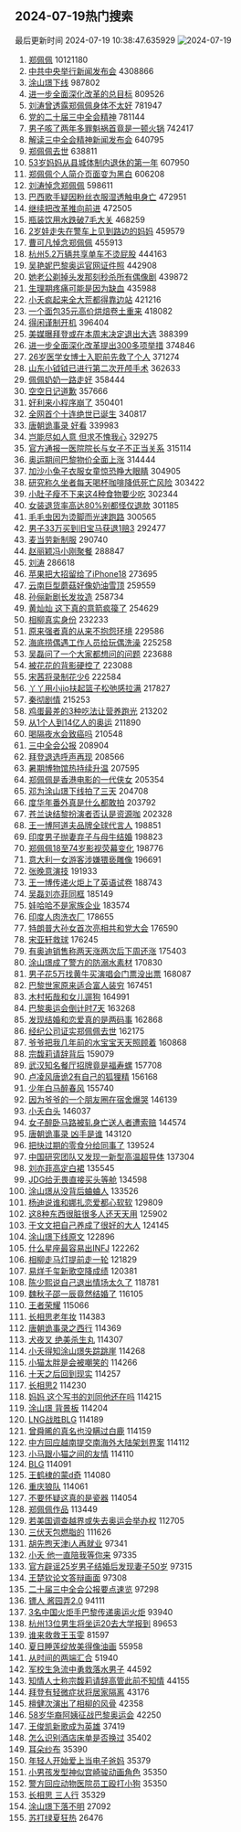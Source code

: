 ## 2024-07-19热门搜索 
最后更新时间 2024-07-19 10:38:47.635929 
![2024-07-19](https://imgs-storage.s3.us-east-005.backblazeb2.com/20240719/2024-07-19.png?versionId=4_z8fbbed132d73df8689c40f13_f1117d32892fe7d13_d20240719_m023847_c005_v0501022_t0055_u01721356727139) 
1. [郑佩佩](https://s.weibo.com/weibo?q=%E9%83%91%E4%BD%A9%E4%BD%A9&t=31&band_rank=1&Refer=top) 10121180
1. [中共中央举行新闻发布会](https://s.weibo.com/weibo?q=%23%E4%B8%AD%E5%85%B1%E4%B8%AD%E5%A4%AE%E4%B8%BE%E8%A1%8C%E6%96%B0%E9%97%BB%E5%8F%91%E5%B8%83%E4%BC%9A%23&t=31&band_rank=2&Refer=top) 4308866
1. [涂山璟下线](https://s.weibo.com/weibo?q=%E6%B6%82%E5%B1%B1%E7%92%9F%E4%B8%8B%E7%BA%BF&t=31&band_rank=1&Refer=top) 987802
1. [进一步全面深化改革的总目标](https://s.weibo.com/weibo?q=%23%E8%BF%9B%E4%B8%80%E6%AD%A5%E5%85%A8%E9%9D%A2%E6%B7%B1%E5%8C%96%E6%94%B9%E9%9D%A9%E7%9A%84%E6%80%BB%E7%9B%AE%E6%A0%87%23&t=31&band_rank=3&Refer=top) 809526
1. [刘涛曾透露郑佩佩身体不太好](https://s.weibo.com/weibo?q=%E5%88%98%E6%B6%9B%E6%9B%BE%E9%80%8F%E9%9C%B2%E9%83%91%E4%BD%A9%E4%BD%A9%E8%BA%AB%E4%BD%93%E4%B8%8D%E5%A4%AA%E5%A5%BD&t=31&band_rank=4&Refer=top) 781947
1. [党的二十届三中全会精神](https://s.weibo.com/weibo?q=%23%E5%85%9A%E7%9A%84%E4%BA%8C%E5%8D%81%E5%B1%8A%E4%B8%89%E4%B8%AD%E5%85%A8%E4%BC%9A%E7%B2%BE%E7%A5%9E%23&t=31&band_rank=2&Refer=top) 781144
1. [男子咳了两年多罪魁祸首竟是一顿火锅](https://s.weibo.com/weibo?q=%23%E7%94%B7%E5%AD%90%E5%92%B3%E4%BA%86%E4%B8%A4%E5%B9%B4%E5%A4%9A%E7%BD%AA%E9%AD%81%E7%A5%B8%E9%A6%96%E7%AB%9F%E6%98%AF%E4%B8%80%E9%A1%BF%E7%81%AB%E9%94%85%23&t=31&band_rank=31&Refer=top) 742417
1. [解读三中全会精神新闻发布会](https://s.weibo.com/weibo?q=%23%E8%A7%A3%E8%AF%BB%E4%B8%89%E4%B8%AD%E5%85%A8%E4%BC%9A%E7%B2%BE%E7%A5%9E%E6%96%B0%E9%97%BB%E5%8F%91%E5%B8%83%E4%BC%9A%23&t=31&band_rank=3&Refer=top) 640795
1. [郑佩佩去世](https://s.weibo.com/weibo?q=%23%E9%83%91%E4%BD%A9%E4%BD%A9%E5%8E%BB%E4%B8%96%23&t=31&band_rank=4&Refer=top) 638811
1. [53岁妈妈从县城体制内退休的第一年](https://s.weibo.com/weibo?q=%2353%E5%B2%81%E5%A6%88%E5%A6%88%E4%BB%8E%E5%8E%BF%E5%9F%8E%E4%BD%93%E5%88%B6%E5%86%85%E9%80%80%E4%BC%91%E7%9A%84%E7%AC%AC%E4%B8%80%E5%B9%B4%23&t=31&band_rank=8&Refer=top) 607950
1. [郑佩佩个人简介页面变为黑白](https://s.weibo.com/weibo?q=%23%E9%83%91%E4%BD%A9%E4%BD%A9%E4%B8%AA%E4%BA%BA%E7%AE%80%E4%BB%8B%E9%A1%B5%E9%9D%A2%E5%8F%98%E4%B8%BA%E9%BB%91%E7%99%BD%23&t=31&band_rank=7&Refer=top) 606208
1. [刘涛悼念郑佩佩](https://s.weibo.com/weibo?q=%E5%88%98%E6%B6%9B%E6%82%BC%E5%BF%B5%E9%83%91%E4%BD%A9%E4%BD%A9&t=31&band_rank=5&Refer=top) 598611
1. [巴西歌手疑因粉丝衣服湿透触电身亡](https://s.weibo.com/weibo?q=%23%E5%B7%B4%E8%A5%BF%E6%AD%8C%E6%89%8B%E7%96%91%E5%9B%A0%E7%B2%89%E4%B8%9D%E8%A1%A3%E6%9C%8D%E6%B9%BF%E9%80%8F%E8%A7%A6%E7%94%B5%E8%BA%AB%E4%BA%A1%23&t=31&band_rank=5&Refer=top) 472951
1. [继续把改革推向前进](https://s.weibo.com/weibo?q=%23%E7%BB%A7%E7%BB%AD%E6%8A%8A%E6%94%B9%E9%9D%A9%E6%8E%A8%E5%90%91%E5%89%8D%E8%BF%9B%23&t=31&band_rank=9&Refer=top) 472505
1. [瓶装饮用水跌破7毛大关](https://s.weibo.com/weibo?q=%23%E7%93%B6%E8%A3%85%E9%A5%AE%E7%94%A8%E6%B0%B4%E8%B7%8C%E7%A0%B47%E6%AF%9B%E5%A4%A7%E5%85%B3%23&t=31&band_rank=2&Refer=top) 468259
1. [2岁娃走失在警车上见到路边的妈妈](https://s.weibo.com/weibo?q=%232%E5%B2%81%E5%A8%83%E8%B5%B0%E5%A4%B1%E5%9C%A8%E8%AD%A6%E8%BD%A6%E4%B8%8A%E8%A7%81%E5%88%B0%E8%B7%AF%E8%BE%B9%E7%9A%84%E5%A6%88%E5%A6%88%23&t=31&band_rank=30&Refer=top) 459579
1. [曹可凡悼念郑佩佩](https://s.weibo.com/weibo?q=%23%E6%9B%B9%E5%8F%AF%E5%87%A1%E6%82%BC%E5%BF%B5%E9%83%91%E4%BD%A9%E4%BD%A9%23&t=31&band_rank=7&Refer=top) 455913
1. [杭州5.2万辆共享单车不烫屁股](https://s.weibo.com/weibo?q=%23%E6%9D%AD%E5%B7%9E5.2%E4%B8%87%E8%BE%86%E5%85%B1%E4%BA%AB%E5%8D%95%E8%BD%A6%E4%B8%8D%E7%83%AB%E5%B1%81%E8%82%A1%23&t=31&band_rank=10&Refer=top) 444163
1. [吴艳妮巴黎奥运官网证件照](https://s.weibo.com/weibo?q=%23%E5%90%B4%E8%89%B3%E5%A6%AE%E5%B7%B4%E9%BB%8E%E5%A5%A5%E8%BF%90%E5%AE%98%E7%BD%91%E8%AF%81%E4%BB%B6%E7%85%A7%23&t=31&band_rank=9&Refer=top) 442908
1. [她老公剃掉头发那刻秒杀所有偶像剧](https://s.weibo.com/weibo?q=%23%E5%A5%B9%E8%80%81%E5%85%AC%E5%89%83%E6%8E%89%E5%A4%B4%E5%8F%91%E9%82%A3%E5%88%BB%E7%A7%92%E6%9D%80%E6%89%80%E6%9C%89%E5%81%B6%E5%83%8F%E5%89%A7%23&t=31&band_rank=20&Refer=top) 439872
1. [生理期疼痛可能是因为缺血](https://s.weibo.com/weibo?q=%E7%94%9F%E7%90%86%E6%9C%9F%E7%96%BC%E7%97%9B%E5%8F%AF%E8%83%BD%E6%98%AF%E5%9B%A0%E4%B8%BA%E7%BC%BA%E8%A1%80&t=31&band_rank=11&Refer=top) 435988
1. [小夭疯起来全大荒都得靠边站](https://s.weibo.com/weibo?q=%E5%B0%8F%E5%A4%AD%E7%96%AF%E8%B5%B7%E6%9D%A5%E5%85%A8%E5%A4%A7%E8%8D%92%E9%83%BD%E5%BE%97%E9%9D%A0%E8%BE%B9%E7%AB%99&t=31&band_rank=10&Refer=top) 421216
1. [一个面包35元高价烘焙卷土重来](https://s.weibo.com/weibo?q=%23%E4%B8%80%E4%B8%AA%E9%9D%A2%E5%8C%8535%E5%85%83%E9%AB%98%E4%BB%B7%E7%83%98%E7%84%99%E5%8D%B7%E5%9C%9F%E9%87%8D%E6%9D%A5%23&t=31&band_rank=12&Refer=top) 418082
1. [得闲谨制开机](https://s.weibo.com/weibo?q=%E5%BE%97%E9%97%B2%E8%B0%A8%E5%88%B6%E5%BC%80%E6%9C%BA&t=31&band_rank=13&Refer=top) 396404
1. [美媒曝拜登或在本周末决定退出大选](https://s.weibo.com/weibo?q=%23%E7%BE%8E%E5%AA%92%E6%9B%9D%E6%8B%9C%E7%99%BB%E6%88%96%E5%9C%A8%E6%9C%AC%E5%91%A8%E6%9C%AB%E5%86%B3%E5%AE%9A%E9%80%80%E5%87%BA%E5%A4%A7%E9%80%89%23&t=31&band_rank=18&Refer=top) 388399
1. [进一步全面深化改革提出300多项举措](https://s.weibo.com/weibo?q=%23%E8%BF%9B%E4%B8%80%E6%AD%A5%E5%85%A8%E9%9D%A2%E6%B7%B1%E5%8C%96%E6%94%B9%E9%9D%A9%E6%8F%90%E5%87%BA300%E5%A4%9A%E9%A1%B9%E4%B8%BE%E6%8E%AA%23&t=31&band_rank=9&Refer=top) 374846
1. [26岁医学女博士入职前先救了个人](https://s.weibo.com/weibo?q=%2326%E5%B2%81%E5%8C%BB%E5%AD%A6%E5%A5%B3%E5%8D%9A%E5%A3%AB%E5%85%A5%E8%81%8C%E5%89%8D%E5%85%88%E6%95%91%E4%BA%86%E4%B8%AA%E4%BA%BA%23&t=31&band_rank=10&Refer=top) 371274
1. [山东小钺钺已进行第二次开颅手术](https://s.weibo.com/weibo?q=%23%E5%B1%B1%E4%B8%9C%E5%B0%8F%E9%92%BA%E9%92%BA%E5%B7%B2%E8%BF%9B%E8%A1%8C%E7%AC%AC%E4%BA%8C%E6%AC%A1%E5%BC%80%E9%A2%85%E6%89%8B%E6%9C%AF%23&t=31&band_rank=14&Refer=top) 362633
1. [佩佩奶奶一路走好](https://s.weibo.com/weibo?q=%E4%BD%A9%E4%BD%A9%E5%A5%B6%E5%A5%B6%E4%B8%80%E8%B7%AF%E8%B5%B0%E5%A5%BD&t=31&band_rank=14&Refer=top) 358444
1. [空空日记道歉](https://s.weibo.com/weibo?q=%23%E7%A9%BA%E7%A9%BA%E6%97%A5%E8%AE%B0%E9%81%93%E6%AD%89%23&t=31&band_rank=15&Refer=top) 357666
1. [好利来小程序崩了](https://s.weibo.com/weibo?q=%E5%A5%BD%E5%88%A9%E6%9D%A5%E5%B0%8F%E7%A8%8B%E5%BA%8F%E5%B4%A9%E4%BA%86&t=31&band_rank=17&Refer=top) 350401
1. [全网首个十连绝世已诞生](https://s.weibo.com/weibo?q=%23%E5%85%A8%E7%BD%91%E9%A6%96%E4%B8%AA%E5%8D%81%E8%BF%9E%E7%BB%9D%E4%B8%96%E5%B7%B2%E8%AF%9E%E7%94%9F%23&t=31&band_rank=4&Refer=top) 340817
1. [唐朝诡事录 好看](https://s.weibo.com/weibo?q=%E5%94%90%E6%9C%9D%E8%AF%A1%E4%BA%8B%E5%BD%95%20%E5%A5%BD%E7%9C%8B&t=31&band_rank=5&Refer=top) 339983
1. [岂能尽如人意 但求不愧我心](https://s.weibo.com/weibo?q=%E5%B2%82%E8%83%BD%E5%B0%BD%E5%A6%82%E4%BA%BA%E6%84%8F%20%E4%BD%86%E6%B1%82%E4%B8%8D%E6%84%A7%E6%88%91%E5%BF%83&t=31&band_rank=18&Refer=top) 329275
1. [官方通报一医院院长与女子不正当关系](https://s.weibo.com/weibo?q=%23%E5%AE%98%E6%96%B9%E9%80%9A%E6%8A%A5%E4%B8%80%E5%8C%BB%E9%99%A2%E9%99%A2%E9%95%BF%E4%B8%8E%E5%A5%B3%E5%AD%90%E4%B8%8D%E6%AD%A3%E5%BD%93%E5%85%B3%E7%B3%BB%23&t=31&band_rank=16&Refer=top) 315114
1. [奥运期间巴黎物价全面上涨](https://s.weibo.com/weibo?q=%23%E5%A5%A5%E8%BF%90%E6%9C%9F%E9%97%B4%E5%B7%B4%E9%BB%8E%E7%89%A9%E4%BB%B7%E5%85%A8%E9%9D%A2%E4%B8%8A%E6%B6%A8%23&t=31&band_rank=6&Refer=top) 314444
1. [加沙小兔子衣服女童惊恐睁大眼睛](https://s.weibo.com/weibo?q=%23%E5%8A%A0%E6%B2%99%E5%B0%8F%E5%85%94%E5%AD%90%E8%A1%A3%E6%9C%8D%E5%A5%B3%E7%AB%A5%E6%83%8A%E6%81%90%E7%9D%81%E5%A4%A7%E7%9C%BC%E7%9D%9B%23&t=31&band_rank=49&Refer=top) 304905
1. [研究称久坐者每天喝杯咖啡降低死亡风险](https://s.weibo.com/weibo?q=%23%E7%A0%94%E7%A9%B6%E7%A7%B0%E4%B9%85%E5%9D%90%E8%80%85%E6%AF%8F%E5%A4%A9%E5%96%9D%E6%9D%AF%E5%92%96%E5%95%A1%E9%99%8D%E4%BD%8E%E6%AD%BB%E4%BA%A1%E9%A3%8E%E9%99%A9%23&t=31&band_rank=21&Refer=top) 303422
1. [小肚子瘦不下来这4种食物要少吃](https://s.weibo.com/weibo?q=%23%E5%B0%8F%E8%82%9A%E5%AD%90%E7%98%A6%E4%B8%8D%E4%B8%8B%E6%9D%A5%E8%BF%994%E7%A7%8D%E9%A3%9F%E7%89%A9%E8%A6%81%E5%B0%91%E5%90%83%23&t=31&band_rank=25&Refer=top) 302344
1. [女装退货率高达80%别都怪仅退款](https://s.weibo.com/weibo?q=%23%E5%A5%B3%E8%A3%85%E9%80%80%E8%B4%A7%E7%8E%87%E9%AB%98%E8%BE%BE80%25%E5%88%AB%E9%83%BD%E6%80%AA%E4%BB%85%E9%80%80%E6%AC%BE%23&t=31&band_rank=23&Refer=top) 301185
1. [毛毛虫因为烫脚而光速跑路](https://s.weibo.com/weibo?q=%E6%AF%9B%E6%AF%9B%E8%99%AB%E5%9B%A0%E4%B8%BA%E7%83%AB%E8%84%9A%E8%80%8C%E5%85%89%E9%80%9F%E8%B7%91%E8%B7%AF&t=31&band_rank=22&Refer=top) 300565
1. [男子33万买到旧宝马获退1赔3](https://s.weibo.com/weibo?q=%23%E7%94%B7%E5%AD%9033%E4%B8%87%E4%B9%B0%E5%88%B0%E6%97%A7%E5%AE%9D%E9%A9%AC%E8%8E%B7%E9%80%801%E8%B5%943%23&t=31&band_rank=20&Refer=top) 292477
1. [麦当劳新制服](https://s.weibo.com/weibo?q=%23%E9%BA%A6%E5%BD%93%E5%8A%B3%E6%96%B0%E5%88%B6%E6%9C%8D%23&t=31&band_rank=17&Refer=top) 290740
1. [赵丽颖冯小刚聚餐](https://s.weibo.com/weibo?q=%23%E8%B5%B5%E4%B8%BD%E9%A2%96%E5%86%AF%E5%B0%8F%E5%88%9A%E8%81%9A%E9%A4%90%23&t=31&band_rank=18&Refer=top) 288847
1. [刘涛](https://s.weibo.com/weibo?q=%E5%88%98%E6%B6%9B&t=31&band_rank=21&Refer=top) 286618
1. [苹果把大招留给了iPhone18](https://s.weibo.com/weibo?q=%23%E8%8B%B9%E6%9E%9C%E6%8A%8A%E5%A4%A7%E6%8B%9B%E7%95%99%E7%BB%99%E4%BA%86iPhone18%23&t=31&band_rank=23&Refer=top) 273695
1. [云南巨型蘑菇好像奶油雪顶](https://s.weibo.com/weibo?q=%23%E4%BA%91%E5%8D%97%E5%B7%A8%E5%9E%8B%E8%98%91%E8%8F%87%E5%A5%BD%E5%83%8F%E5%A5%B6%E6%B2%B9%E9%9B%AA%E9%A1%B6%23&t=31&band_rank=19&Refer=top) 259559
1. [孙俪新剧长发妆造](https://s.weibo.com/weibo?q=%23%E5%AD%99%E4%BF%AA%E6%96%B0%E5%89%A7%E9%95%BF%E5%8F%91%E5%A6%86%E9%80%A0%23&t=31&band_rank=31&Refer=top) 258734
1. [黄灿灿 这下真的意箭疯篌了](https://s.weibo.com/weibo?q=%E9%BB%84%E7%81%BF%E7%81%BF%20%E8%BF%99%E4%B8%8B%E7%9C%9F%E7%9A%84%E6%84%8F%E7%AE%AD%E7%96%AF%E7%AF%8C%E4%BA%86&t=31&band_rank=7&Refer=top) 254629
1. [相柳真实身份](https://s.weibo.com/weibo?q=%23%E7%9B%B8%E6%9F%B3%E7%9C%9F%E5%AE%9E%E8%BA%AB%E4%BB%BD%23&t=31&band_rank=20&Refer=top) 232233
1. [原来强者真的从来不抱怨环境](https://s.weibo.com/weibo?q=%E5%8E%9F%E6%9D%A5%E5%BC%BA%E8%80%85%E7%9C%9F%E7%9A%84%E4%BB%8E%E6%9D%A5%E4%B8%8D%E6%8A%B1%E6%80%A8%E7%8E%AF%E5%A2%83&t=31&band_rank=24&Refer=top) 229586
1. [海底捞偶遇工作人员给玩偶洗澡](https://s.weibo.com/weibo?q=%23%E6%B5%B7%E5%BA%95%E6%8D%9E%E5%81%B6%E9%81%87%E5%B7%A5%E4%BD%9C%E4%BA%BA%E5%91%98%E7%BB%99%E7%8E%A9%E5%81%B6%E6%B4%97%E6%BE%A1%23&t=31&band_rank=38&Refer=top) 225258
1. [吴磊问了一个大家都想问的问题](https://s.weibo.com/weibo?q=%E5%90%B4%E7%A3%8A%E9%97%AE%E4%BA%86%E4%B8%80%E4%B8%AA%E5%A4%A7%E5%AE%B6%E9%83%BD%E6%83%B3%E9%97%AE%E7%9A%84%E9%97%AE%E9%A2%98&t=31&band_rank=29&Refer=top) 223688
1. [被花花的背影硬控了](https://s.weibo.com/weibo?q=%23%E8%A2%AB%E8%8A%B1%E8%8A%B1%E7%9A%84%E8%83%8C%E5%BD%B1%E7%A1%AC%E6%8E%A7%E4%BA%86%23&t=31&band_rank=27&Refer=top) 223088
1. [宋茜将录制花少6](https://s.weibo.com/weibo?q=%23%E5%AE%8B%E8%8C%9C%E5%B0%86%E5%BD%95%E5%88%B6%E8%8A%B1%E5%B0%916%23&t=31&band_rank=30&Refer=top) 222584
1. [丫丫用小jio扶起篮子松弛感拉满](https://s.weibo.com/weibo?q=%23%E4%B8%AB%E4%B8%AB%E7%94%A8%E5%B0%8Fjio%E6%89%B6%E8%B5%B7%E7%AF%AE%E5%AD%90%E6%9D%BE%E5%BC%9B%E6%84%9F%E6%8B%89%E6%BB%A1%23&t=31&band_rank=31&Refer=top) 217827
1. [秦彻剧情](https://s.weibo.com/weibo?q=%23%E7%A7%A6%E5%BD%BB%E5%89%A7%E6%83%85%23&t=31&band_rank=28&Refer=top) 215253
1. [鸡蛋最差的3种吃法让营养跑光](https://s.weibo.com/weibo?q=%23%E9%B8%A1%E8%9B%8B%E6%9C%80%E5%B7%AE%E7%9A%843%E7%A7%8D%E5%90%83%E6%B3%95%E8%AE%A9%E8%90%A5%E5%85%BB%E8%B7%91%E5%85%89%23&t=31&band_rank=29&Refer=top) 213202
1. [从1个人到14亿人的奥运](https://s.weibo.com/weibo?q=%23%E4%BB%8E1%E4%B8%AA%E4%BA%BA%E5%88%B014%E4%BA%BF%E4%BA%BA%E7%9A%84%E5%A5%A5%E8%BF%90%23&t=31&band_rank=34&Refer=top) 211890
1. [喝隔夜水会致癌吗](https://s.weibo.com/weibo?q=%23%E5%96%9D%E9%9A%94%E5%A4%9C%E6%B0%B4%E4%BC%9A%E8%87%B4%E7%99%8C%E5%90%97%23&t=31&band_rank=35&Refer=top) 210548
1. [三中全会公报](https://s.weibo.com/weibo?q=%23%E4%B8%89%E4%B8%AD%E5%85%A8%E4%BC%9A%E5%85%AC%E6%8A%A5%23&t=31&band_rank=8&Refer=top) 208904
1. [拜登退选呼声再现](https://s.weibo.com/weibo?q=%23%E6%8B%9C%E7%99%BB%E9%80%80%E9%80%89%E5%91%BC%E5%A3%B0%E5%86%8D%E7%8E%B0%23&t=31&band_rank=32&Refer=top) 208566
1. [暑期博物馆热持续升温](https://s.weibo.com/weibo?q=%23%E6%9A%91%E6%9C%9F%E5%8D%9A%E7%89%A9%E9%A6%86%E7%83%AD%E6%8C%81%E7%BB%AD%E5%8D%87%E6%B8%A9%23&t=31&band_rank=9&Refer=top) 207595
1. [郑佩佩是香港电影的一代侠女](https://s.weibo.com/weibo?q=%23%E9%83%91%E4%BD%A9%E4%BD%A9%E6%98%AF%E9%A6%99%E6%B8%AF%E7%94%B5%E5%BD%B1%E7%9A%84%E4%B8%80%E4%BB%A3%E4%BE%A0%E5%A5%B3%23&t=31&band_rank=36&Refer=top) 205354
1. [邓为涂山璟下线拍了三天](https://s.weibo.com/weibo?q=%E9%82%93%E4%B8%BA%E6%B6%82%E5%B1%B1%E7%92%9F%E4%B8%8B%E7%BA%BF%E6%8B%8D%E4%BA%86%E4%B8%89%E5%A4%A9&t=31&band_rank=37&Refer=top) 204708
1. [度华年番外真是什么都敢拍](https://s.weibo.com/weibo?q=%E5%BA%A6%E5%8D%8E%E5%B9%B4%E7%95%AA%E5%A4%96%E7%9C%9F%E6%98%AF%E4%BB%80%E4%B9%88%E9%83%BD%E6%95%A2%E6%8B%8D&t=31&band_rank=16&Refer=top) 203792
1. [苍兰诀结黎扮演者否认是资源咖](https://s.weibo.com/weibo?q=%23%E8%8B%8D%E5%85%B0%E8%AF%80%E7%BB%93%E9%BB%8E%E6%89%AE%E6%BC%94%E8%80%85%E5%90%A6%E8%AE%A4%E6%98%AF%E8%B5%84%E6%BA%90%E5%92%96%23&t=31&band_rank=33&Refer=top) 202328
1. [王一博阿道夫品牌全球代言人](https://s.weibo.com/weibo?q=%23%E7%8E%8B%E4%B8%80%E5%8D%9A%E9%98%BF%E9%81%93%E5%A4%AB%E5%93%81%E7%89%8C%E5%85%A8%E7%90%83%E4%BB%A3%E8%A8%80%E4%BA%BA%23&t=31&band_rank=32&Refer=top) 198851
1. [印度男子抛妻弃子与母牛结婚](https://s.weibo.com/weibo?q=%23%E5%8D%B0%E5%BA%A6%E7%94%B7%E5%AD%90%E6%8A%9B%E5%A6%BB%E5%BC%83%E5%AD%90%E4%B8%8E%E6%AF%8D%E7%89%9B%E7%BB%93%E5%A9%9A%23&t=31&band_rank=11&Refer=top) 198823
1. [郑佩佩18至74岁影视荧幕变化](https://s.weibo.com/weibo?q=%23%E9%83%91%E4%BD%A9%E4%BD%A918%E8%87%B374%E5%B2%81%E5%BD%B1%E8%A7%86%E8%8D%A7%E5%B9%95%E5%8F%98%E5%8C%96%23&t=31&band_rank=39&Refer=top) 198776
1. [意大利一女游客涉嫌猥亵雕像](https://s.weibo.com/weibo?q=%23%E6%84%8F%E5%A4%A7%E5%88%A9%E4%B8%80%E5%A5%B3%E6%B8%B8%E5%AE%A2%E6%B6%89%E5%AB%8C%E7%8C%A5%E4%BA%B5%E9%9B%95%E5%83%8F%23&t=31&band_rank=12&Refer=top) 196691
1. [张晚意演技](https://s.weibo.com/weibo?q=%E5%BC%A0%E6%99%9A%E6%84%8F%E6%BC%94%E6%8A%80&t=31&band_rank=13&Refer=top) 191933
1. [王一博传递火炬上了英语试卷](https://s.weibo.com/weibo?q=%23%E7%8E%8B%E4%B8%80%E5%8D%9A%E4%BC%A0%E9%80%92%E7%81%AB%E7%82%AC%E4%B8%8A%E4%BA%86%E8%8B%B1%E8%AF%AD%E8%AF%95%E5%8D%B7%23&t=31&band_rank=14&Refer=top) 188743
1. [吴磊刘亦菲同框](https://s.weibo.com/weibo?q=%23%E5%90%B4%E7%A3%8A%E5%88%98%E4%BA%A6%E8%8F%B2%E5%90%8C%E6%A1%86%23&t=31&band_rank=15&Refer=top) 185149
1. [娃哈哈不是家族企业](https://s.weibo.com/weibo?q=%23%E5%A8%83%E5%93%88%E5%93%88%E4%B8%8D%E6%98%AF%E5%AE%B6%E6%97%8F%E4%BC%81%E4%B8%9A%23&t=31&band_rank=34&Refer=top) 183574
1. [印度人肉洗衣厂](https://s.weibo.com/weibo?q=%23%E5%8D%B0%E5%BA%A6%E4%BA%BA%E8%82%89%E6%B4%97%E8%A1%A3%E5%8E%82%23&t=31&band_rank=17&Refer=top) 178655
1. [特朗普大孙女首次亮相共和党大会](https://s.weibo.com/weibo?q=%23%E7%89%B9%E6%9C%97%E6%99%AE%E5%A4%A7%E5%AD%99%E5%A5%B3%E9%A6%96%E6%AC%A1%E4%BA%AE%E7%9B%B8%E5%85%B1%E5%92%8C%E5%85%9A%E5%A4%A7%E4%BC%9A%23&t=31&band_rank=35&Refer=top) 176590
1. [宋亚轩救球](https://s.weibo.com/weibo?q=%23%E5%AE%8B%E4%BA%9A%E8%BD%A9%E6%95%91%E7%90%83%23&t=31&band_rank=18&Refer=top) 176245
1. [有奥迪销售称两天涨两次后下周还涨](https://s.weibo.com/weibo?q=%23%E6%9C%89%E5%A5%A5%E8%BF%AA%E9%94%80%E5%94%AE%E7%A7%B0%E4%B8%A4%E5%A4%A9%E6%B6%A8%E4%B8%A4%E6%AC%A1%E5%90%8E%E4%B8%8B%E5%91%A8%E8%BF%98%E6%B6%A8%23&t=31&band_rank=19&Refer=top) 175403
1. [涂山璟成了警方的防溺水素材](https://s.weibo.com/weibo?q=%23%E6%B6%82%E5%B1%B1%E7%92%9F%E6%88%90%E4%BA%86%E8%AD%A6%E6%96%B9%E7%9A%84%E9%98%B2%E6%BA%BA%E6%B0%B4%E7%B4%A0%E6%9D%90%23&t=31&band_rank=36&Refer=top) 170830
1. [男子花5万找黄牛买演唱会门票没出票](https://s.weibo.com/weibo?q=%23%E7%94%B7%E5%AD%90%E8%8A%B15%E4%B8%87%E6%89%BE%E9%BB%84%E7%89%9B%E4%B9%B0%E6%BC%94%E5%94%B1%E4%BC%9A%E9%97%A8%E7%A5%A8%E6%B2%A1%E5%87%BA%E7%A5%A8%23&t=31&band_rank=20&Refer=top) 168087
1. [巴黎世家原来适合富人装穷](https://s.weibo.com/weibo?q=%23%E5%B7%B4%E9%BB%8E%E4%B8%96%E5%AE%B6%E5%8E%9F%E6%9D%A5%E9%80%82%E5%90%88%E5%AF%8C%E4%BA%BA%E8%A3%85%E7%A9%B7%23&t=31&band_rank=37&Refer=top) 167451
1. [木村拓哉和女儿遛狗](https://s.weibo.com/weibo?q=%23%E6%9C%A8%E6%9D%91%E6%8B%93%E5%93%89%E5%92%8C%E5%A5%B3%E5%84%BF%E9%81%9B%E7%8B%97%23&t=31&band_rank=21&Refer=top) 164991
1. [巴黎奥运会倒计时7天](https://s.weibo.com/weibo?q=%23%E5%B7%B4%E9%BB%8E%E5%A5%A5%E8%BF%90%E4%BC%9A%E5%80%92%E8%AE%A1%E6%97%B67%E5%A4%A9%23&t=31&band_rank=45&Refer=top) 163268
1. [发现结婚和恋爱真的是两码事](https://s.weibo.com/weibo?q=%23%E5%8F%91%E7%8E%B0%E7%BB%93%E5%A9%9A%E5%92%8C%E6%81%8B%E7%88%B1%E7%9C%9F%E7%9A%84%E6%98%AF%E4%B8%A4%E7%A0%81%E4%BA%8B%23&t=31&band_rank=46&Refer=top) 162868
1. [经纪公司证实郑佩佩去世](https://s.weibo.com/weibo?q=%23%E7%BB%8F%E7%BA%AA%E5%85%AC%E5%8F%B8%E8%AF%81%E5%AE%9E%E9%83%91%E4%BD%A9%E4%BD%A9%E5%8E%BB%E4%B8%96%23&t=31&band_rank=47&Refer=top) 162175
1. [爷爷把我几年前的水宝宝天天照顾着](https://s.weibo.com/weibo?q=%23%E7%88%B7%E7%88%B7%E6%8A%8A%E6%88%91%E5%87%A0%E5%B9%B4%E5%89%8D%E7%9A%84%E6%B0%B4%E5%AE%9D%E5%AE%9D%E5%A4%A9%E5%A4%A9%E7%85%A7%E9%A1%BE%E7%9D%80%23&t=31&band_rank=22&Refer=top) 160868
1. [宗馥莉请辞背后](https://s.weibo.com/weibo?q=%23%E5%AE%97%E9%A6%A5%E8%8E%89%E8%AF%B7%E8%BE%9E%E8%83%8C%E5%90%8E%23&t=31&band_rank=38&Refer=top) 159079
1. [武汉知名餐厅招牌竟是福寿螺](https://s.weibo.com/weibo?q=%23%E6%AD%A6%E6%B1%89%E7%9F%A5%E5%90%8D%E9%A4%90%E5%8E%85%E6%8B%9B%E7%89%8C%E7%AB%9F%E6%98%AF%E7%A6%8F%E5%AF%BF%E8%9E%BA%23&t=31&band_rank=48&Refer=top) 157708
1. [卢凌风唐诡2有自己的狐狸精](https://s.weibo.com/weibo?q=%23%E5%8D%A2%E5%87%8C%E9%A3%8E%E5%94%90%E8%AF%A12%E6%9C%89%E8%87%AA%E5%B7%B1%E7%9A%84%E7%8B%90%E7%8B%B8%E7%B2%BE%23&t=31&band_rank=23&Refer=top) 156168
1. [少年白马醉春风](https://s.weibo.com/weibo?q=%E5%B0%91%E5%B9%B4%E7%99%BD%E9%A9%AC%E9%86%89%E6%98%A5%E9%A3%8E&t=31&band_rank=39&Refer=top) 155740
1. [因为爷爷的一个朋友圈在宿舍爆哭](https://s.weibo.com/weibo?q=%23%E5%9B%A0%E4%B8%BA%E7%88%B7%E7%88%B7%E7%9A%84%E4%B8%80%E4%B8%AA%E6%9C%8B%E5%8F%8B%E5%9C%88%E5%9C%A8%E5%AE%BF%E8%88%8D%E7%88%86%E5%93%AD%23&t=31&band_rank=24&Refer=top) 146139
1. [小夭白头](https://s.weibo.com/weibo?q=%23%E5%B0%8F%E5%A4%AD%E7%99%BD%E5%A4%B4%23&t=31&band_rank=40&Refer=top) 146037
1. [女子醉卧马路被轧身亡送人者遭索赔](https://s.weibo.com/weibo?q=%23%E5%A5%B3%E5%AD%90%E9%86%89%E5%8D%A7%E9%A9%AC%E8%B7%AF%E8%A2%AB%E8%BD%A7%E8%BA%AB%E4%BA%A1%E9%80%81%E4%BA%BA%E8%80%85%E9%81%AD%E7%B4%A2%E8%B5%94%23&t=31&band_rank=41&Refer=top) 144574
1. [唐朝诡事录 凶手是谁](https://s.weibo.com/weibo?q=%E5%94%90%E6%9C%9D%E8%AF%A1%E4%BA%8B%E5%BD%95%20%E5%87%B6%E6%89%8B%E6%98%AF%E8%B0%81&t=31&band_rank=25&Refer=top) 143120
1. [把快过期的零食分给同事了](https://s.weibo.com/weibo?q=%23%E6%8A%8A%E5%BF%AB%E8%BF%87%E6%9C%9F%E7%9A%84%E9%9B%B6%E9%A3%9F%E5%88%86%E7%BB%99%E5%90%8C%E4%BA%8B%E4%BA%86%23&t=31&band_rank=42&Refer=top) 139524
1. [中国研究团队又发现一新型高温超导体](https://s.weibo.com/weibo?q=%23%E4%B8%AD%E5%9B%BD%E7%A0%94%E7%A9%B6%E5%9B%A2%E9%98%9F%E5%8F%88%E5%8F%91%E7%8E%B0%E4%B8%80%E6%96%B0%E5%9E%8B%E9%AB%98%E6%B8%A9%E8%B6%85%E5%AF%BC%E4%BD%93%23&t=31&band_rank=42&Refer=top) 137304
1. [刘亦菲高定白裙](https://s.weibo.com/weibo?q=%23%E5%88%98%E4%BA%A6%E8%8F%B2%E9%AB%98%E5%AE%9A%E7%99%BD%E8%A3%99%23&t=31&band_rank=26&Refer=top) 135545
1. [JDG给无畏直接买头等舱](https://s.weibo.com/weibo?q=%23JDG%E7%BB%99%E6%97%A0%E7%95%8F%E7%9B%B4%E6%8E%A5%E4%B9%B0%E5%A4%B4%E7%AD%89%E8%88%B1%23&t=31&band_rank=43&Refer=top) 134598
1. [涂山璟从没背后蛐蛐人](https://s.weibo.com/weibo?q=%23%E6%B6%82%E5%B1%B1%E7%92%9F%E4%BB%8E%E6%B2%A1%E8%83%8C%E5%90%8E%E8%9B%90%E8%9B%90%E4%BA%BA%23&t=31&band_rank=44&Refer=top) 133526
1. [杨迪说谁和娜扎恋爱都心软软](https://s.weibo.com/weibo?q=%23%E6%9D%A8%E8%BF%AA%E8%AF%B4%E8%B0%81%E5%92%8C%E5%A8%9C%E6%89%8E%E6%81%8B%E7%88%B1%E9%83%BD%E5%BF%83%E8%BD%AF%E8%BD%AF%23&t=31&band_rank=15&Refer=top) 129809
1. [这8种东西很脏很多人还天天用](https://s.weibo.com/weibo?q=%23%E8%BF%998%E7%A7%8D%E4%B8%9C%E8%A5%BF%E5%BE%88%E8%84%8F%E5%BE%88%E5%A4%9A%E4%BA%BA%E8%BF%98%E5%A4%A9%E5%A4%A9%E7%94%A8%23&t=31&band_rank=45&Refer=top) 125902
1. [于文文把自己养成了很好的大人](https://s.weibo.com/weibo?q=%23%E4%BA%8E%E6%96%87%E6%96%87%E6%8A%8A%E8%87%AA%E5%B7%B1%E5%85%BB%E6%88%90%E4%BA%86%E5%BE%88%E5%A5%BD%E7%9A%84%E5%A4%A7%E4%BA%BA%23&t=31&band_rank=27&Refer=top) 124145
1. [涂山璟下线原文](https://s.weibo.com/weibo?q=%E6%B6%82%E5%B1%B1%E7%92%9F%E4%B8%8B%E7%BA%BF%E5%8E%9F%E6%96%87&t=31&band_rank=28&Refer=top) 122896
1. [什么星座最容易出INFJ](https://s.weibo.com/weibo?q=%23%E4%BB%80%E4%B9%88%E6%98%9F%E5%BA%A7%E6%9C%80%E5%AE%B9%E6%98%93%E5%87%BAINFJ%23&t=31&band_rank=29&Refer=top) 122262
1. [相柳走马灯提前走一轮](https://s.weibo.com/weibo?q=%23%E7%9B%B8%E6%9F%B3%E8%B5%B0%E9%A9%AC%E7%81%AF%E6%8F%90%E5%89%8D%E8%B5%B0%E4%B8%80%E8%BD%AE%23&t=31&band_rank=30&Refer=top) 121829
1. [易烊千玺新歌空降成绩](https://s.weibo.com/weibo?q=%23%E6%98%93%E7%83%8A%E5%8D%83%E7%8E%BA%E6%96%B0%E6%AD%8C%E7%A9%BA%E9%99%8D%E6%88%90%E7%BB%A9%23&t=31&band_rank=31&Refer=top) 120381
1. [陈少熙说自己退出情场太久了](https://s.weibo.com/weibo?q=%E9%99%88%E5%B0%91%E7%86%99%E8%AF%B4%E8%87%AA%E5%B7%B1%E9%80%80%E5%87%BA%E6%83%85%E5%9C%BA%E5%A4%AA%E4%B9%85%E4%BA%86&t=31&band_rank=32&Refer=top) 118781
1. [魏秋子邵一辰竟然结婚了](https://s.weibo.com/weibo?q=%23%E9%AD%8F%E7%A7%8B%E5%AD%90%E9%82%B5%E4%B8%80%E8%BE%B0%E7%AB%9F%E7%84%B6%E7%BB%93%E5%A9%9A%E4%BA%86%23&t=31&band_rank=33&Refer=top) 116105
1. [王者荣耀](https://s.weibo.com/weibo?q=%E7%8E%8B%E8%80%85%E8%8D%A3%E8%80%80&t=31&band_rank=34&Refer=top) 115066
1. [长相思老年妆](https://s.weibo.com/weibo?q=%23%E9%95%BF%E7%9B%B8%E6%80%9D%E8%80%81%E5%B9%B4%E5%A6%86%23&t=31&band_rank=38&Refer=top) 114383
1. [唐朝诡事录之西行](https://s.weibo.com/weibo?q=%E5%94%90%E6%9C%9D%E8%AF%A1%E4%BA%8B%E5%BD%95%E4%B9%8B%E8%A5%BF%E8%A1%8C&t=31&band_rank=36&Refer=top) 114369
1. [犬夜叉 绝美杀生丸](https://s.weibo.com/weibo?q=%E7%8A%AC%E5%A4%9C%E5%8F%89%20%E7%BB%9D%E7%BE%8E%E6%9D%80%E7%94%9F%E4%B8%B8&t=31&band_rank=39&Refer=top) 114307
1. [小夭得知涂山璟失踪跳崖](https://s.weibo.com/weibo?q=%23%E5%B0%8F%E5%A4%AD%E5%BE%97%E7%9F%A5%E6%B6%82%E5%B1%B1%E7%92%9F%E5%A4%B1%E8%B8%AA%E8%B7%B3%E5%B4%96%23&t=31&band_rank=42&Refer=top) 114268
1. [小猫太胖是会被嘲笑的](https://s.weibo.com/weibo?q=%23%E5%B0%8F%E7%8C%AB%E5%A4%AA%E8%83%96%E6%98%AF%E4%BC%9A%E8%A2%AB%E5%98%B2%E7%AC%91%E7%9A%84%23&t=31&band_rank=35&Refer=top) 114266
1. [十天之后回到现实](https://s.weibo.com/weibo?q=%E5%8D%81%E5%A4%A9%E4%B9%8B%E5%90%8E%E5%9B%9E%E5%88%B0%E7%8E%B0%E5%AE%9E&t=31&band_rank=43&Refer=top) 114257
1. [长相思2](https://s.weibo.com/weibo?q=%E9%95%BF%E7%9B%B8%E6%80%9D2&t=31&band_rank=44&Refer=top) 114230
1. [妈妈 这个写书的刘同他还在吗](https://s.weibo.com/weibo?q=%E5%A6%88%E5%A6%88%20%E8%BF%99%E4%B8%AA%E5%86%99%E4%B9%A6%E7%9A%84%E5%88%98%E5%90%8C%E4%BB%96%E8%BF%98%E5%9C%A8%E5%90%97&t=31&band_rank=38&Refer=top) 114215
1. [涂山璟 背景板](https://s.weibo.com/weibo?q=%E6%B6%82%E5%B1%B1%E7%92%9F%20%E8%83%8C%E6%99%AF%E6%9D%BF&t=31&band_rank=41&Refer=top) 114204
1. [LNG战胜BLG](https://s.weibo.com/weibo?q=%23LNG%E6%88%98%E8%83%9CBLG%23&t=31&band_rank=45&Refer=top) 114189
1. [曾舜晞的真名也没瞒过白鹿](https://s.weibo.com/weibo?q=%23%E6%9B%BE%E8%88%9C%E6%99%9E%E7%9A%84%E7%9C%9F%E5%90%8D%E4%B9%9F%E6%B2%A1%E7%9E%92%E8%BF%87%E7%99%BD%E9%B9%BF%23&t=31&band_rank=37&Refer=top) 114159
1. [中方回应越南提交南海外大陆架划界案](https://s.weibo.com/weibo?q=%23%E4%B8%AD%E6%96%B9%E5%9B%9E%E5%BA%94%E8%B6%8A%E5%8D%97%E6%8F%90%E4%BA%A4%E5%8D%97%E6%B5%B7%E5%A4%96%E5%A4%A7%E9%99%86%E6%9E%B6%E5%88%92%E7%95%8C%E6%A1%88%23&t=31&band_rank=50&Refer=top) 114112
1. [小马跟小猫之间的友情](https://s.weibo.com/weibo?q=%E5%B0%8F%E9%A9%AC%E8%B7%9F%E5%B0%8F%E7%8C%AB%E4%B9%8B%E9%97%B4%E7%9A%84%E5%8F%8B%E6%83%85&t=31&band_rank=46&Refer=top) 114110
1. [BLG](https://s.weibo.com/weibo?q=BLG&t=31&band_rank=49&Refer=top) 114091
1. [王鹤棣的蒙d奇](https://s.weibo.com/weibo?q=%E7%8E%8B%E9%B9%A4%E6%A3%A3%E7%9A%84%E8%92%99d%E5%A5%87&t=31&band_rank=48&Refer=top) 114080
1. [重庆狼队](https://s.weibo.com/weibo?q=%E9%87%8D%E5%BA%86%E7%8B%BC%E9%98%9F&t=31&band_rank=49&Refer=top) 114061
1. [不要怀疑这真的是瓷器](https://s.weibo.com/weibo?q=%23%E4%B8%8D%E8%A6%81%E6%80%80%E7%96%91%E8%BF%99%E7%9C%9F%E7%9A%84%E6%98%AF%E7%93%B7%E5%99%A8%23&t=31&band_rank=40&Refer=top) 114054
1. [郑佩佩作品](https://s.weibo.com/weibo?q=%E9%83%91%E4%BD%A9%E4%BD%A9%E4%BD%9C%E5%93%81&t=31&band_rank=50&Refer=top) 113449
1. [若美国调查越界或失去奥运会举办权](https://s.weibo.com/weibo?q=%23%E8%8B%A5%E7%BE%8E%E5%9B%BD%E8%B0%83%E6%9F%A5%E8%B6%8A%E7%95%8C%E6%88%96%E5%A4%B1%E5%8E%BB%E5%A5%A5%E8%BF%90%E4%BC%9A%E4%B8%BE%E5%8A%9E%E6%9D%83%23&t=31&band_rank=48&Refer=top) 112705
1. [三伏天包燃脂的](https://s.weibo.com/weibo?q=%23%E4%B8%89%E4%BC%8F%E5%A4%A9%E5%8C%85%E7%87%83%E8%84%82%E7%9A%84%23&t=31&band_rank=50&Refer=top) 111626
1. [胡先煦天津i人再就业](https://s.weibo.com/weibo?q=%23%E8%83%A1%E5%85%88%E7%85%A6%E5%A4%A9%E6%B4%A5i%E4%BA%BA%E5%86%8D%E5%B0%B1%E4%B8%9A%23&t=31&band_rank=43&Refer=top) 97341
1. [小夭 他一直陪我等你来](https://s.weibo.com/weibo?q=%E5%B0%8F%E5%A4%AD%20%E4%BB%96%E4%B8%80%E7%9B%B4%E9%99%AA%E6%88%91%E7%AD%89%E4%BD%A0%E6%9D%A5&t=31&band_rank=44&Refer=top) 97335
1. [官方辟谣25岁男子结婚后发现妻子50岁](https://s.weibo.com/weibo?q=%23%E5%AE%98%E6%96%B9%E8%BE%9F%E8%B0%A325%E5%B2%81%E7%94%B7%E5%AD%90%E7%BB%93%E5%A9%9A%E5%90%8E%E5%8F%91%E7%8E%B0%E5%A6%BB%E5%AD%9050%E5%B2%81%23&t=31&band_rank=46&Refer=top) 97315
1. [王楚钦论文答辩画面](https://s.weibo.com/weibo?q=%E7%8E%8B%E6%A5%9A%E9%92%A6%E8%AE%BA%E6%96%87%E7%AD%94%E8%BE%A9%E7%94%BB%E9%9D%A2&t=31&band_rank=47&Refer=top) 97308
1. [二十届三中全会公报要点速览](https://s.weibo.com/weibo?q=%23%E4%BA%8C%E5%8D%81%E5%B1%8A%E4%B8%89%E4%B8%AD%E5%85%A8%E4%BC%9A%E5%85%AC%E6%8A%A5%E8%A6%81%E7%82%B9%E9%80%9F%E8%A7%88%23&t=31&band_rank=48&Refer=top) 97298
1. [镖人 酱园弄2.0](https://s.weibo.com/weibo?q=%E9%95%96%E4%BA%BA%20%E9%85%B1%E5%9B%AD%E5%BC%842.0&t=31&band_rank=35&Refer=top) 94111
1. [3名中国火炬手巴黎传递奥运火炬](https://s.weibo.com/weibo?q=%233%E5%90%8D%E4%B8%AD%E5%9B%BD%E7%81%AB%E7%82%AC%E6%89%8B%E5%B7%B4%E9%BB%8E%E4%BC%A0%E9%80%92%E5%A5%A5%E8%BF%90%E7%81%AB%E7%82%AC%23&t=31&band_rank=50&Refer=top) 93940
1. [杭州13位男生将坐运20去大学报到](https://s.weibo.com/weibo?q=%23%E6%9D%AD%E5%B7%9E13%E4%BD%8D%E7%94%B7%E7%94%9F%E5%B0%86%E5%9D%90%E8%BF%9020%E5%8E%BB%E5%A4%A7%E5%AD%A6%E6%8A%A5%E5%88%B0%23&t=31&band_rank=10&Refer=top) 89653
1. [谁来救救王玉雯](https://s.weibo.com/weibo?q=%23%E8%B0%81%E6%9D%A5%E6%95%91%E6%95%91%E7%8E%8B%E7%8E%89%E9%9B%AF%23&t=31&band_rank=23&Refer=top) 81597
1. [夏日睡莲绽放美得像油画](https://s.weibo.com/weibo?q=%23%E5%A4%8F%E6%97%A5%E7%9D%A1%E8%8E%B2%E7%BB%BD%E6%94%BE%E7%BE%8E%E5%BE%97%E5%83%8F%E6%B2%B9%E7%94%BB%23&t=31&band_rank=26&Refer=top) 55958
1. [从时间的两端汇合](https://s.weibo.com/weibo?q=%E4%BB%8E%E6%97%B6%E9%97%B4%E7%9A%84%E4%B8%A4%E7%AB%AF%E6%B1%87%E5%90%88&t=31&band_rank=44&Refer=top) 51940
1. [军校生急流中勇救落水男子](https://s.weibo.com/weibo?q=%23%E5%86%9B%E6%A0%A1%E7%94%9F%E6%80%A5%E6%B5%81%E4%B8%AD%E5%8B%87%E6%95%91%E8%90%BD%E6%B0%B4%E7%94%B7%E5%AD%90%23&t=31&band_rank=10&Refer=top) 44592
1. [知情人士称宗馥莉请辞高管此前不知情](https://s.weibo.com/weibo?q=%23%E7%9F%A5%E6%83%85%E4%BA%BA%E5%A3%AB%E7%A7%B0%E5%AE%97%E9%A6%A5%E8%8E%89%E8%AF%B7%E8%BE%9E%E9%AB%98%E7%AE%A1%E6%AD%A4%E5%89%8D%E4%B8%8D%E7%9F%A5%E6%83%85%23&t=31&band_rank=50&Refer=top) 44155
1. [拜登有轻微症状将居家隔离](https://s.weibo.com/weibo?q=%23%E6%8B%9C%E7%99%BB%E6%9C%89%E8%BD%BB%E5%BE%AE%E7%97%87%E7%8A%B6%E5%B0%86%E5%B1%85%E5%AE%B6%E9%9A%94%E7%A6%BB%23&t=31&band_rank=49&Refer=top) 43176
1. [檀健次演出了相柳的风骨](https://s.weibo.com/weibo?q=%23%E6%AA%80%E5%81%A5%E6%AC%A1%E6%BC%94%E5%87%BA%E4%BA%86%E7%9B%B8%E6%9F%B3%E7%9A%84%E9%A3%8E%E9%AA%A8%23&t=31&band_rank=24&Refer=top) 42358
1. [58岁华裔阿姨征战巴黎奥运会](https://s.weibo.com/weibo?q=%2358%E5%B2%81%E5%8D%8E%E8%A3%94%E9%98%BF%E5%A7%A8%E5%BE%81%E6%88%98%E5%B7%B4%E9%BB%8E%E5%A5%A5%E8%BF%90%E4%BC%9A%23&t=31&band_rank=47&Refer=top) 42250
1. [王俊凯新歌成为英雄](https://s.weibo.com/weibo?q=%E7%8E%8B%E4%BF%8A%E5%87%AF%E6%96%B0%E6%AD%8C%E6%88%90%E4%B8%BA%E8%8B%B1%E9%9B%84&t=31&band_rank=44&Refer=top) 37419
1. [怎么识别酒店床单是否换过](https://s.weibo.com/weibo?q=%E6%80%8E%E4%B9%88%E8%AF%86%E5%88%AB%E9%85%92%E5%BA%97%E5%BA%8A%E5%8D%95%E6%98%AF%E5%90%A6%E6%8D%A2%E8%BF%87&t=31&band_rank=35&Refer=top) 35402
1. [耳朵纱布](https://s.weibo.com/weibo?q=%23%E8%80%B3%E6%9C%B5%E7%BA%B1%E5%B8%83%23&t=31&band_rank=49&Refer=top) 35390
1. [年轻人开始爱上当电子爸妈](https://s.weibo.com/weibo?q=%23%E5%B9%B4%E8%BD%BB%E4%BA%BA%E5%BC%80%E5%A7%8B%E7%88%B1%E4%B8%8A%E5%BD%93%E7%94%B5%E5%AD%90%E7%88%B8%E5%A6%88%23&t=31&band_rank=41&Refer=top) 35379
1. [小男孩发型神似宫崎骏动画角色](https://s.weibo.com/weibo?q=%23%E5%B0%8F%E7%94%B7%E5%AD%A9%E5%8F%91%E5%9E%8B%E7%A5%9E%E4%BC%BC%E5%AE%AB%E5%B4%8E%E9%AA%8F%E5%8A%A8%E7%94%BB%E8%A7%92%E8%89%B2%23&t=31&band_rank=49&Refer=top) 35350
1. [警方回应动物医院员工殴打小狗](https://s.weibo.com/weibo?q=%23%E8%AD%A6%E6%96%B9%E5%9B%9E%E5%BA%94%E5%8A%A8%E7%89%A9%E5%8C%BB%E9%99%A2%E5%91%98%E5%B7%A5%E6%AE%B4%E6%89%93%E5%B0%8F%E7%8B%97%23&t=31&band_rank=43&Refer=top) 35350
1. [长相思 三人行](https://s.weibo.com/weibo?q=%E9%95%BF%E7%9B%B8%E6%80%9D%20%E4%B8%89%E4%BA%BA%E8%A1%8C&t=31&band_rank=47&Refer=top) 35329
1. [涂山璟下落不明](https://s.weibo.com/weibo?q=%E6%B6%82%E5%B1%B1%E7%92%9F%E4%B8%8B%E8%90%BD%E4%B8%8D%E6%98%8E&t=31&band_rank=30&Refer=top) 27092
1. [苏打绿夏狂热](https://s.weibo.com/weibo?q=%23%E8%8B%8F%E6%89%93%E7%BB%BF%E5%A4%8F%E7%8B%82%E7%83%AD%23&t=31&band_rank=42&Refer=top) 26476
